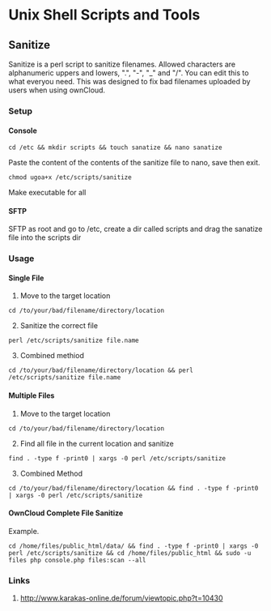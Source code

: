 # Unix Shell Scripts and Tools
## Sanitize
Sanitize is a perl script to sanitize filenames. Allowed characters are alphanumeric uppers and lowers, ".", "-", "_" and "/". You can edit this to what everyou need. This was designed to fix bad filenames uploaded by users when using ownCloud.
### Setup

#### Console
```
cd /etc && mkdir scripts && touch sanatize && nano sanatize
```
Paste the content of the contents of the sanitize file to nano, save then exit.
```
chmod ugoa+x /etc/scripts/sanitize
```
Make executable for all

#### SFTP
SFTP as root and go to /etc, create a dir called scripts and drag the sanatize file into the scripts dir

### Usage
#### Single File
1. Move to the target location
```
cd /to/your/bad/filename/directory/location
```
2. Sanitize the correct file
```
perl /etc/scripts/sanitize file.name
```
3. Combined methiod
```
cd /to/your/bad/filename/directory/location && perl /etc/scripts/sanitize file.name
```

#### Multiple Files
1. Move to the target location
```
cd /to/your/bad/filename/directory/location
```
2. Find all file in the current location and sanitize
```
find . -type f -print0 | xargs -0 perl /etc/scripts/sanitize
```
3. Combined Method
```
cd /to/your/bad/filename/directory/location && find . -type f -print0 | xargs -0 perl /etc/scripts/sanitize
```

#### OwnCloud Complete File Sanitize
Example.
```
cd /home/files/public_html/data/ && find . -type f -print0 | xargs -0 perl /etc/scripts/sanitize && cd /home/files/public_html && sudo -u files php console.php files:scan --all
```

### Links
1. http://www.karakas-online.de/forum/viewtopic.php?t=10430